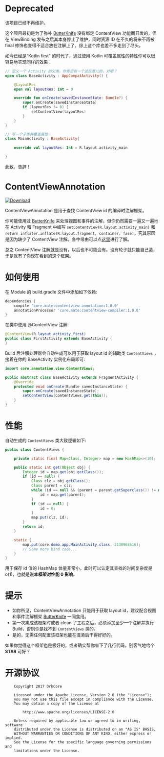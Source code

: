 # Deprecated

该项目已经不再维护。

这个项目最初是为了弥补 [ButterKnife][1] 没有绑定 ContentView 功能而开发的，但在 ViewBinding 发布之后其本身停止了维护，同时资源 ID 在不久的将来不再被 final 修饰也变得不适合放在注解上了，综上这个库也差不多走到了尽头。

如今已经是“Kotlin first” 的时代了，通过使用 Kotlin 可覆盖属性的特性你可以很容易地实现同样的效果：

```kotlin
// 定义一个 Activity 的父类，你肯定有一个这玩意儿的，对吧？
open class BaseActivity : AppCompatActivity() {

    @LayoutRes
    open val layoutRes: Int = 0

    override fun onCreate(savedInstanceState: Bundle?) {
        super.onCreate(savedInstanceState)
        if (layoutRes != 0) {
            setContentView(layoutRes)
        }
    }
}

// 写一个子类并覆盖属性
class MainActivity : BaseActivity{
    
    override val layoutRes: Int = R.layout.activity_main

}
```

此致，告辞！

# ContentViewAnnotation

[ ![Download](https://api.bintray.com/packages/drkcore/maven/ContentViewAnnotation/images/download.svg?version=1.0.0) ](https://bintray.com/drkcore/maven/ContentViewAnnotation/1.0.0/link)

ContentViewAnnotation 是用于查找 ContentView id 的编译时注解框架。

你可能使用过 [ButterKnife][1] 来处理视图和事件的注解，但你仍然需要一遍又一遍地在 Activity 和 Fragment 中编写 `setContentView(R.layout.activity_main)` 和 `return inflater.inflate(R.layout.fragment, container, fase)`，究其原因是因为缺少了 ContentView 注解。各中缘由可以点[这里](https://github.com/JakeWharton/butterknife/issues/8)进行了解。

总之 ContentView 注解就是没有，以后也不可能会有。没有轮子就只能自己造，于是就有了你现在看到的这个框架。

# 如何使用

在 Module 的 build.gradle 文件中添加如下依赖:

```groovy
dependencies {
    compile 'core.mate:contentview-annotation:1.0.0'
    annotationProcessor 'core.mate:contentview-compiler:1.0.0'
}
```

在类中使用 @ContentView 注解:

```java
@ContentView(R.layout.activity_first)
public class FirstActivity extends BaseActivity {
}
```

Build 后注解处理器会自动生成可以用于获取 layout id 的辅助类 `ContentViews` ，接着在你的 BaseActivity 实例化布局即可:

```java
import core.annotation.view.ContentViews;

public abstract class BaseActivity extends FragmentActivity {
    @Override
    protected void onCreate(Bundle savedInstanceState) {
        super.onCreate(savedInstanceState);
        setContentView(ContentViews.get(this));
    }
}
```

# 性能

自动生成的 `ContentViews` 类大致逻辑如下:

```java
public class ContentViews {

    private static final Map<Class, Integer> map = new HashMap<>(10);

    public static int get(Object obj) {
        Integer id = map.get(obj.getClass());
        if (id == null) {
            Class clz = obj.getClass();
            Class parent = clz;
            while (id == null && (parent = parent.getSuperclass()) != null) {
                id = map.get(parent);
            }
            if (id == null) {
                id = 0;
            }
            map.put(clz, id);
        }
        return id;
    }

    static {
        map.put(core.demo.app.MainActivity.class, 2130968616);
        // Some more bind code...
    }
}
```

用于保存 id 值的 HashMap 体量非常小，此时可以认定其查找的时间复杂度是 o(1)，也就是说**本框架对性能 0 影响**。

# 提示

- 如你所见，ContentViewAnnotation 只能用于获取 layout id，建议配合视图和事件注解框架 [ButterKnife][1]  一同食用。
- 第一次集成该框架时或者 clean 了工程之后，必须添加至少一个注解并执行 Build，否则你是找不到 `ContentViews` 类的。
- 是的，无需任何配置该框架也能在混淆后干得好好的。

如果你觉得这个框架也是极好的，或者确实帮你省下了几行代码，别客气地给个 **STAR** 可好？

# 开源协议

        Copyright 2017 DrkCore

        Licensed under the Apache License, Version 2.0 (the "License");
        you may not use this file except in compliance with the License.
        You may obtain a copy of the License at

            http://www.apache.org/licenses/LICENSE-2.0

        Unless required by applicable law or agreed to in writing, software
        distributed under the License is distributed on an "AS IS" BASIS,
        WITHOUT WARRANTIES OR CONDITIONS OF ANY KIND, either express or implied.
        See the License for the specific language governing permissions and
        limitations under the License.

[1]: https://github.com/JakeWharton/butterknife
